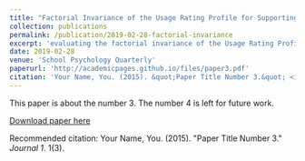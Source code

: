 ```yaml
---
title: "Factorial Invariance of the Usage Rating Profile for Supporting Students' Behavioral Needs (URP-NEEDS)"
collection: publications
permalink: /publication/2019-02-28-factorial-invariance
excerpt: 'evaluating the factorial invariance of the Usage Rating Profile for Supporting Students' Behavioral Needs.'
date: 2019-02-28
venue: 'School Psychology Quarterly'
paperurl: 'http://academicpages.github.io/files/paper3.pdf'
citation: 'Your Name, You. (2015). &quot;Paper Title Number 3.&quot; <i>Journal 1</i>. 1(3).'
---
```

This paper is about the number 3. The number 4 is left for future work.

[Download paper here](http://academicpages.github.io/files/paper3.pdf)

Recommended citation: Your Name, You. (2015). "Paper Title Number 3." <i>Journal 1</i>. 1(3).

